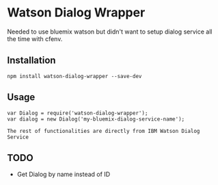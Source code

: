 Watson Dialog Wrapper
=============

Needed to use bluemix watson but didn't want to setup dialog service all the time with cfenv.

Installation
-----------

```
npm install watson-dialog-wrapper --save-dev
```

Usage
-----------
```
var Dialog = require('watson-dialog-wrapper');
var dialog = new Dialog('my-bluemix-dialog-service-name');

The rest of functionalities are directly from IBM Watson Dialog Service
```
TODO
-----------
* Get Dialog by name instead of ID
